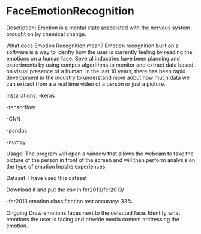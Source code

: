 # FaceEmotionRecognition

Description:
Emotion is a mental state associated with the nervous system brought on by chemical change. 

What does Emotion Recognition mean?
Emotion recognition built on a software is a way to idenfiy how the user is currently feeling by reading the emotions on a human face. Several industries have been planning and experiments by using compex algorithms to monitor and extract data based on visual presence of a human. In the last 10 years, there has been rapid development in the industry to understand more aobut how much data we can extract from a a real time video of a person or just a picture.

Installations:
-keras

-tensorflow

-CNN

-pandas

-numpy


Usage:
The program will open a window that allows the webcam to take the picture of the person in front of the screen and will then perform analysis on the type of emotion he/she experiences


Dataset:
I have used this dataset

Download it and put the csv in fer2013/fer2013/

-fer2013 emotion classification test accuracy: 33%


Ongoing
Draw emotions faces next to the detected face.
Identify what emotions the user is facing and provide media content addressing the emotion.

